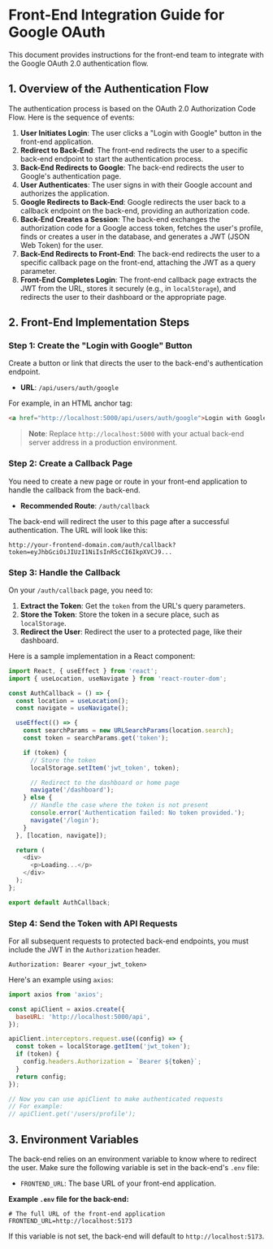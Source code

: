 # Front-End Integration Guide for Google OAuth

This document provides instructions for the front-end team to integrate with the Google OAuth 2.0 authentication flow.

## 1. Overview of the Authentication Flow

The authentication process is based on the OAuth 2.0 Authorization Code Flow. Here is the sequence of events:

1.  **User Initiates Login**: The user clicks a "Login with Google" button in the front-end application.
2.  **Redirect to Back-End**: The front-end redirects the user to a specific back-end endpoint to start the authentication process.
3.  **Back-End Redirects to Google**: The back-end redirects the user to Google's authentication page.
4.  **User Authenticates**: The user signs in with their Google account and authorizes the application.
5.  **Google Redirects to Back-End**: Google redirects the user back to a callback endpoint on the back-end, providing an authorization code.
6.  **Back-End Creates a Session**: The back-end exchanges the authorization code for a Google access token, fetches the user's profile, finds or creates a user in the database, and generates a JWT (JSON Web Token) for the user.
7.  **Back-End Redirects to Front-End**: The back-end redirects the user to a specific callback page on the front-end, attaching the JWT as a query parameter.
8.  **Front-End Completes Login**: The front-end callback page extracts the JWT from the URL, stores it securely (e.g., in `localStorage`), and redirects the user to their dashboard or the appropriate page.

## 2. Front-End Implementation Steps

### Step 1: Create the "Login with Google" Button

Create a button or link that directs the user to the back-end's authentication endpoint.

*   **URL**: `/api/users/auth/google`

For example, in an HTML anchor tag:

```html
<a href="http://localhost:5000/api/users/auth/google">Login with Google</a>
```

> **Note**: Replace `http://localhost:5000` with your actual back-end server address in a production environment.

### Step 2: Create a Callback Page

You need to create a new page or route in your front-end application to handle the callback from the back-end.

*   **Recommended Route**: `/auth/callback`

The back-end will redirect the user to this page after a successful authentication. The URL will look like this:

`http://your-frontend-domain.com/auth/callback?token=eyJhbGciOiJIUzI1NiIsInR5cCI6IkpXVCJ9...`

### Step 3: Handle the Callback

On your `/auth/callback` page, you need to:

1.  **Extract the Token**: Get the `token` from the URL's query parameters.
2.  **Store the Token**: Store the token in a secure place, such as `localStorage`.
3.  **Redirect the User**: Redirect the user to a protected page, like their dashboard.

Here is a sample implementation in a React component:

```javascript
import React, { useEffect } from 'react';
import { useLocation, useNavigate } from 'react-router-dom';

const AuthCallback = () => {
  const location = useLocation();
  const navigate = useNavigate();

  useEffect(() => {
    const searchParams = new URLSearchParams(location.search);
    const token = searchParams.get('token');

    if (token) {
      // Store the token
      localStorage.setItem('jwt_token', token);

      // Redirect to the dashboard or home page
      navigate('/dashboard');
    } else {
      // Handle the case where the token is not present
      console.error('Authentication failed: No token provided.');
      navigate('/login');
    }
  }, [location, navigate]);

  return (
    <div>
      <p>Loading...</p>
    </div>
  );
};

export default AuthCallback;
```

### Step 4: Send the Token with API Requests

For all subsequent requests to protected back-end endpoints, you must include the JWT in the `Authorization` header.

```
Authorization: Bearer <your_jwt_token>
```

Here's an example using `axios`:

```javascript
import axios from 'axios';

const apiClient = axios.create({
  baseURL: 'http://localhost:5000/api',
});

apiClient.interceptors.request.use((config) => {
  const token = localStorage.getItem('jwt_token');
  if (token) {
    config.headers.Authorization = `Bearer ${token}`;
  }
  return config;
});

// Now you can use apiClient to make authenticated requests
// For example:
// apiClient.get('/users/profile');
```

## 3. Environment Variables

The back-end relies on an environment variable to know where to redirect the user. Make sure the following variable is set in the back-end's `.env` file:

*   `FRONTEND_URL`: The base URL of your front-end application.

**Example `.env` file for the back-end:**

```
# The full URL of the front-end application
FRONTEND_URL=http://localhost:5173
```

If this variable is not set, the back-end will default to `http://localhost:5173`.
